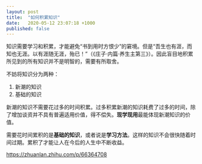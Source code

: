 ```yaml
---
layout: post
title:  "如何积累知识"
date:   2020-05-12 23:07:18 +1000
published: false
---
```


知识需要学习和积累，才能避免“书到用时方恨少”的窘境。但是“吾生也有涯，而知也无涯。以有涯随无涯，殆已！”（《庄子·内篇·养生主第三》）。因此盲目地积累所见到的所有知识并不是明智的，需要有所取舍。

不妨将知识分为两种：

1. 新潮的知识
2. 基础的知识

新潮的知识不需要花过多的时间积累。过多积累新潮的知识耗费了过多的时间，除了增加谈资并不具有普遍适用价值，得不偿失。**现学现用**最能体现新潮知识的价值。

需要花时间累积的是**基础的知识**，或者说是**学习方法**。这样的知识不会很快随着时间过期。累积了才能让人在今后的人生中不断收益。

https://zhuanlan.zhihu.com/p/66364708